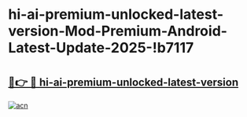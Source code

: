 # hi-ai-premium-unlocked-latest-version-Mod-Premium-Android-Latest-Update-2025-!b7117

# <h2><a href="https://s9fopp.esa.edu.pl?title=hi-ai-premium-unlocked-latest-version&ref=b7117">🔗👉 🔴 hi-ai-premium-unlocked-latest-version</a></h2>

[![acn](https://github.com/user-attachments/assets/0f9c940e-d8b0-45ae-aac7-cd30a18b3e1c)](https://s9fopp.esa.edu.pl?title=hi-ai-premium-unlocked-latest-version&ref=b7117)

